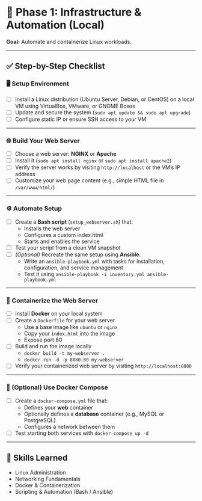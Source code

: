 # 🐧 Phase 1: Infrastructure & Automation (Local)

**Goal:** Automate and containerize Linux workloads.

---

## ✅ Step-by-Step Checklist

### 🖥️ Setup Environment
- [ ] Install a Linux distribution (Ubuntu Server, Debian, or CentOS) on a local VM using VirtualBox, VMware, or GNOME Boxes  
- [ ] Update and secure the system (`sudo apt update && sudo apt upgrade`)  
- [ ] Configure static IP or ensure SSH access to your VM  

---

### 🌐 Build Your Web Server
- [ ] Choose a web server: **NGINX** or **Apache**  
- [ ] Install it (`sudo apt install nginx` or `sudo apt install apache2`)  
- [ ] Verify the server works by visiting `http://localhost` or the VM’s IP address  
- [ ] Customize your web page content (e.g., simple HTML file in `/var/www/html/`)  

---

### ⚙️ Automate Setup
- [ ] Create a **Bash script** (`setup_webserver.sh`) that:
  - Installs the web server
  - Configures a custom index.html
  - Starts and enables the service  
- [ ] Test your script from a clean VM snapshot  
- [ ] *(Optional)* Recreate the same setup using **Ansible**:
  - Write an `ansible-playbook.yml` with tasks for installation, configuration, and service management  
  - Test it using `ansible-playbook -i inventory.yml ansible-playbook.yml`

---

### 🐳 Containerize the Web Server
- [ ] Install **Docker** on your local system  
- [ ] Create a `Dockerfile` for your web server  
  - Use a base image like `ubuntu` or `nginx`  
  - Copy your `index.html` into the image  
  - Expose port 80  
- [ ] Build and run the image locally  
  - `docker build -t my-webserver .`  
  - `docker run -d -p 8080:80 my-webserver`  
- [ ] Verify your containerized web server by visiting `http://localhost:8080`  

---

### 🧩 (Optional) Use Docker Compose
- [ ] Create a `docker-compose.yml` file that:
  - Defines your **web** container  
  - Optionally defines a **database** container (e.g., MySQL or PostgreSQL)  
  - Configures a network between them  
- [ ] Test starting both services with `docker-compose up -d`  

---

## 🧠 Skills Learned
- Linux Administration  
- Networking Fundamentals  
- Docker & Containerization  
- Scripting & Automation (Bash / Ansible)  
